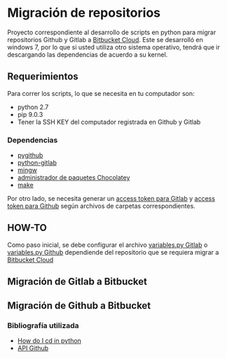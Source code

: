 # Migración de repositorios
Proyecto correspondiente al desarrollo de scripts en python para migrar repositorios Github y Gitlab a [Bitbucket Cloud](https://www.google.com/search?q=bitbucket+cloud&ie=utf-8&oe=utf-8&client=firefox-b-ab).
Este se desarrolló en windows 7, por lo que si usted utiliza otro sistema operativo, tendrá que ir descargando las dependencias de acuerdo a su kernel.
## Requerimientos
Para correr los scripts, lo que se necesita en tu computador son:
* python 2.7
* pip 9.0.3
* Tener la SSH KEY del computador registrada en Github y Gitlab
### Dependencias
* [pygithub](https://github.com/PyGithub/PyGithub)
* [python-gitlab](https://github.com/python-gitlab/python-gitlab)
* [mingw](https://mingw-w64.org/doku.php)
* [administrador de paquetes Chocolatey](https://chocolatey.org)
* [make](https://chocolatey.org/packages/make)

Por otro lado, se necesita generar un [access token para Gitlab](https://docs.gitlab.com/ee/user/profile/personal_access_tokens.html) y [access token para Github](https://help.github.com/articles/creating-a-personal-access-token-for-the-command-line/) según archivos de carpetas correspondientes.

## HOW-TO
Como paso inicial, se debe configurar el archivo [variables.py Gitlab](Gitlab/variables.py) o [variables.py Github](Github/variables.py) dependiende del repositorio que se requiera migrar a [Bitbucket Cloud](https://www.google.com/search?q=bitbucket+cloud&ie=utf-8&oe=utf-8&client=firefox-b-ab)

## Migración de Gitlab a Bitbucket
## Migración de Github a Bitbucket

### Bibliografía utilizada
* [How do I cd in python](https://stackoverflow.com/questions/431684/how-do-i-cd-in-python)
* [API Github](https://developer.github.com/v3/)